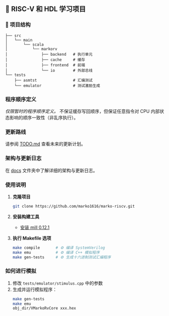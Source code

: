 ## 🚀 RISC-V 和 HDL 学习项目

### 📂 项目结构
```
├── src
│   └── main
│       └── scala
│           └── markorv
│               ├── backend   # 执行单元
│               ├── cache     # 缓存
│               ├── frontend  # 前端
│               └── io        # 外部总线
└── tests
    ├── asmtst                # 汇编测试
    └── emulator              # 测试激励生成
```

### 程序顺序定义
*仅限暂时的程序顺序定义。* 不保证缓存写回顺序，但保证任意指令对 CPU 内部状态影响的顺序一致性（非乱序执行）。

### 更新路线
请参阅 [TODO.md](./TODO.md) 查看未来的更新计划。

### 架构与更新日志
在 [docs](./docs) 文件夹中了解详细的架构与更新日志。

### 使用说明
1. **克隆项目**
    ```bash
    git clone https://github.com/marko1616/marko-riscv.git
    ```

2. **安装构建工具**
    - [安装 mill 0.12.1](https://mill-build.org/mill/0.12.1/index.html)

3. **执行 Makefile 选项**
    ```bash
    make compile       # ⚙️ 编译 SystemVerilog
    make emu           # ⚙️ 编译 C++ 模拟程序
    make gen-tests     # ⚙️ 生成十六进制测试汇编程序
    ```

### 如何进行模拟
1. 修改 `tests/emulator/stimulus.cpp` 中的参数
2. 生成并运行模拟程序：
    ```bash
    make gen-tests
    make emu
    obj_dir/VMarkoRvCore xxx.hex
    ```